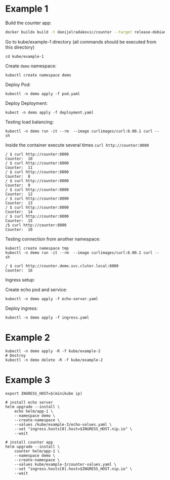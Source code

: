 # Example 1

Build the counter app:

```bash
docker buildx build -t danijelradakovic/counter --target release-debian --build-arg SRC=cmd/counter.go .
```
Go to kube/example-1 directory (all commands should be executed from this directory)
```shell
cd kube/example-1
```
Create `demo` namespace:
```shell
kubectl create namespace demo
```
Deploy Pod:
```shell
kubectl -n demo apply -f pod.yaml
```
Deploy Deployment:
```shell
kubect -n demo apply -f deployment.yaml
```

Testing load balancing:
```shell
kubectl -n demo run -it --rm  --image curlimages/curl:8.00.1 curl -- sh
```
Inside the container execute several times `curl http://counter:8000`
```shell
/ $ curl http://counter:8000
Counter:  10
/ $ curl http://counter:8000
Counter:  11
/ $ curl http://counter:8000
Counter:  8
/ $ curl http://counter:8000
Counter:  9
/ $ curl http://counter:8000
Counter:  12
/ $ curl http://counter:8000
Counter:  13
/ $ curl http://counter:8000
Counter:  14
/ $ curl http://counter:8000
Counter:  15
/$ curl http://counter:8000
Counter:  10
```

Testing connection from another namespace:
```shell
kubectl create namespace tmp
kubectl -n demo run -it --rm  --image curlimages/curl:8.00.1 curl -- sh

/ $ curl http://counter.demo.svc.cluter.local:8000
Counter:  16
```

Ingress setup:

Create echo pod and service:
```shell
kubectl -n demo apply -f echo-server.yaml
```
Deploy ingress:
```shell
kubectl -n demo apply -f ingress.yaml
```

# Example 2
```shell
kubectl -n demo apply -R -f kube/example-2
# Destroy
kubectl -n demo delete -R -f kube/example-2
```

# Example 3

```shell
export INGRESS_HOST=$(minikube ip) 

# install echo server
helm upgrade --install \
    echo helm/app-1 \
    --namespace demo \
    --create-namespace \
    --values /kube/example-3/echo-values.yaml \
    --set "ingress.hosts[0].host=$INGRESS_HOST.nip.io" \
    --wait

# install counter app
helm upgrade --install \
    counter helm/app-1 \
    --namespace demo \
    --create-namespace \
    --values kube/example-3/counter-values.yaml \
    --set "ingress.hosts[0].host=$INGRESS_HOST.nip.io" \
    --wait
```